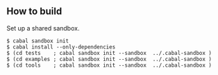 How to build
------------

Set up a shared sandbox.

    $ cabal sandbox init
    $ cabal install --only-dependencies 
    $ (cd tests    ; cabal sandbox init --sandbox  ../.cabal-sandbox )
    $ (cd examples ; cabal sandbox init --sandbox  ../.cabal-sandbox )
    $ (cd tools    ; cabal sandbox init --sandbox  ../.cabal-sandbox )
    

